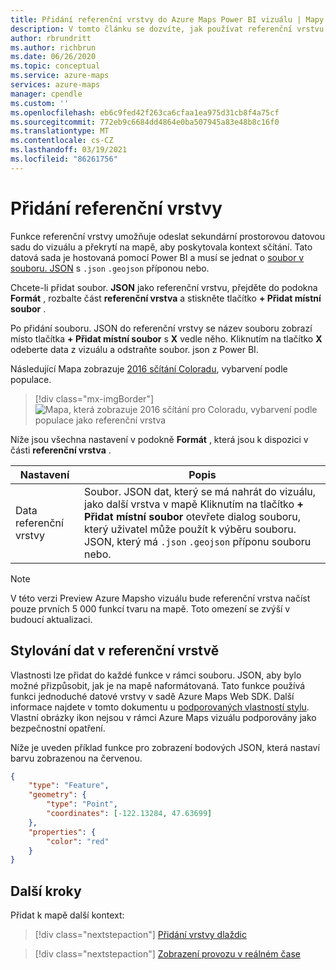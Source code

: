 ```yaml
---
title: Přidání referenční vrstvy do Azure Maps Power BI vizuálu | Mapy Microsoft Azure
description: V tomto článku se dozvíte, jak používat referenční vrstvu v vizuálu Microsoft Azure Maps pro Power BI.
author: rbrundritt
ms.author: richbrun
ms.date: 06/26/2020
ms.topic: conceptual
ms.service: azure-maps
services: azure-maps
manager: cpendle
ms.custom: ''
ms.openlocfilehash: eb6c9fed42f263ca6cfaa1ea975d31cb8f4a75cf
ms.sourcegitcommit: 772eb9c6684dd4864e0ba507945a83e48b8c16f0
ms.translationtype: MT
ms.contentlocale: cs-CZ
ms.lasthandoff: 03/19/2021
ms.locfileid: "86261756"
---
```

# <a name="add-a-reference-layer"></a>Přidání referenční vrstvy

Funkce referenční vrstvy umožňuje odeslat sekundární prostorovou datovou sadu do vizuálu a překrytí na mapě, aby poskytovala kontext sčítání. Tato datová sada je hostovaná pomocí Power BI a musí se jednat o [soubor v souboru. JSON](https://wikipedia.org/wiki/GeoJSON) s `.json` `.geojson` příponou nebo.

Chcete-li přidat soubor. **JSON** jako referenční vrstvu, přejděte do podokna **Formát** , rozbalte část **referenční vrstva** a stiskněte tlačítko **+ Přidat místní soubor** .

Po přidání souboru. JSON do referenční vrstvy se název souboru zobrazí místo tlačítka **+ Přidat místní soubor** s **X** vedle něho. Kliknutím na tlačítko **X** odeberte data z vizuálu a odstraňte soubor. json z Power BI.

Následující Mapa zobrazuje [2016 sčítání Coloradu](https://github.com/Azure-Samples/AzureMapsCodeSamples/tree/master/AzureMapsCodeSamples/Common/data/geojson), vybarvení podle populace.

> [!div class="mx-imgBorder"]
> ![Mapa, která zobrazuje 2016 sčítání pro Coloradu, vybarvení podle populace jako referenční vrstva](media/power-bi-visual/reference-layer-CO-census-tract.png)

Níže jsou všechna nastavení v podokně **Formát** , která jsou k dispozici v části **referenční vrstva** .

| Nastavení              | Popis   |
|----------------------|---------------|
| Data referenční vrstvy | Soubor. JSON dat, který se má nahrát do vizuálu, jako další vrstva v mapě Kliknutím na tlačítko **+ Přidat místní soubor** otevřete dialog souboru, který uživatel může použít k výběru souboru. JSON, který má `.json` `.geojson` příponu souboru nebo. |

> [!NOTE]
> V této verzi Preview Azure Mapsho vizuálu bude referenční vrstva načíst pouze prvních 5 000 funkcí tvaru na mapě. Toto omezení se zvýší v budoucí aktualizaci.

## <a name="styling-data-in-a-reference-layer"></a>Stylování dat v referenční vrstvě

Vlastnosti lze přidat do každé funkce v rámci souboru. JSON, aby bylo možné přizpůsobit, jak je na mapě naformátovaná. Tato funkce používá funkci jednoduché datové vrstvy v sadě Azure Maps Web SDK. Další informace najdete v tomto dokumentu u [podporovaných vlastností stylu](spatial-io-add-simple-data-layer.md#default-supported-style-properties). Vlastní obrázky ikon nejsou v rámci Azure Maps vizuálu podporovány jako bezpečnostní opatření.

Níže je uveden příklad funkce pro zobrazení bodových JSON, která nastaví barvu zobrazenou na červenou.

```json
{
    "type": "Feature",
    "geometry": {
        "type": "Point",
        "coordinates": [-122.13284, 47.63699]
    },
    "properties": {
        "color": "red"
    }
}
```
## <a name="next-steps"></a>Další kroky

Přidat k mapě další kontext:

> [!div class="nextstepaction"]
> [Přidání vrstvy dlaždic](power-bi-visual-add-tile-layer.md)

> [!div class="nextstepaction"]
> [Zobrazení provozu v reálném čase](power-bi-visual-show-real-time-traffic.md)
